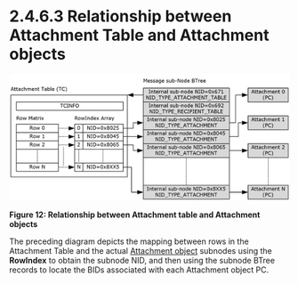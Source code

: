 <html dir="LTR" xmlns:mshelp="http://msdn.microsoft.com/mshelp" xmlns:ddue="http://ddue.schemas.microsoft.com/authoring/2003/5" xmlns:xlink="http://www.w3.org/1999/xlink" xmlns:tool="http://www.microsoft.com/tooltip">
    <head>
        <meta http-equiv="Content-Type" content="text/html; CHARSET=utf-8"></meta>
        <meta name="save" content="history"></meta>
        <title>2.4.6.3 Relationship between Attachment Table and Attachment objects</title>
        <xml>
            <mshelp:toctitle title="2.4.6.3 Relationship between Attachment Table and Attachment objects"></mshelp:toctitle>
            <mshelp:rltitle title="[MS-PST]: Relationship between Attachment Table and Attachment objects"></mshelp:rltitle>
            <mshelp:keyword index="A" term="f3fcc68c-53ee-4c2a-82d7-113e44f1fb3f"></mshelp:keyword>
            <mshelp:attr name="DCSext.ContentType" value="open specification"></mshelp:attr>
            <mshelp:attr name="AssetID" value="f3fcc68c-53ee-4c2a-82d7-113e44f1fb3f"></mshelp:attr>
            <mshelp:attr name="TopicType" value="kbRef"></mshelp:attr>
            <mshelp:attr name="DCSext.Title" value="[MS-PST]: Relationship between Attachment Table and Attachment objects" />
        </xml>
    </head>
    <body>
        <div id="header">
            <h1 class="heading">2.4.6.3 Relationship between Attachment Table and Attachment objects</h1>
        </div>
        <div id="mainSection">
            <div id="mainBody">
                <div id="allHistory" class="saveHistory"></div>
                <div id="sectionSection0" class="section" name="collapseableSection">
                    

<p><img id="MS-PST_pict92b80426-116a-45c3-811b-59f9411d618c.png" src="MS-PST_files/image012.png" alt="Relationship between Attachment table and Attachment objects" title="Relationship between Attachment table and Attachment objects"></p>

<p><b>Figure 12: Relationship between Attachment table and
Attachment objects</b></p>

<p>The preceding diagram depicts the mapping between rows in
the Attachment Table and the actual <a href="08220cc9-69b1-4072-a2e7-2a0ff201d505.htm#gt_6ab4cacc-0e1a-4843-b9e5-4f1fee5a695a">Attachment object</a> subnodes
using the <b>RowIndex</b> to obtain the subnode NID, and then using the subnode
BTree records to locate the BIDs associated with each Attachment object PC.</p>
                </div>
            </div>
        </div>
    </body>
</html>